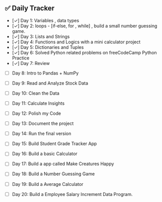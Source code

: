 ## ✅ Daily Tracker
- [✓] Day 1: Variables , data types
- [✓] Day 2: loops - [if-else, for , while] , build a small number guessing game.
- [✓] Day 3: Lists and Strings
- [✓] Day 4: Functions and Logics with a mini calculator project
- [✓] Day 5: Dictionaries and Tuples
- [✓] Day 6: Solved Python related problems on freeCodeCamp Python Practice
- [✓] Day 7: Review
- [ ] Day 8: Intro to Pandas + NumPy
- [ ] Day 9: Read and Analyze Stock Data
- [ ] Day 10: Clean the Data
- [ ] Day 11: Calculate Insights
- [ ] Day 12: Polish my Code
- [ ] Day 13: Document the project
- [ ] Day 14: Run the final version
- [ ] Day 15: Build Student Grade Tracker App
- [ ] Day 16: Build a basic Calculator
- [ ] Day 17: Build a app called Make Creatures Happy
- [ ] Day 18: Build a Number Guessing Game
- [ ] Day 19: Build a Average Calculator
- [ ] Day 20: Build a Employee Salary Increment Data Program.

